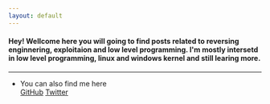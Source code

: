 ```yaml
---
layout: default
---
```


#### Hey! Wellcome here you will going to find posts related to reversing enginnering, exploitaion and low level programming. I'm mostly intersetd in low level programming, linux and windows kernel and still learing more.

---------------------------------------
* You can also find me here <br>
[GitHub](https://github.com/stackxbyte) 
[Twitter](https://x.com/c00l_k3d)